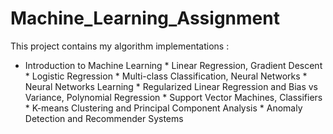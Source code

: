 # Machine_Learning_Assignment
   This project contains my algorithm implementations :
   * Introduction to Machine Learning
    * Linear Regression, Gradient Descent
    * Logistic Regression
    * Multi-class Classification, Neural Networks
    * Neural Networks Learning
    * Regularized Linear Regression and Bias vs Variance, Polynomial Regression
    * Support Vector Machines, Classifiers
    * K-means Clustering and Principal Component Analysis
    * Anomaly Detection and Recommender Systems

